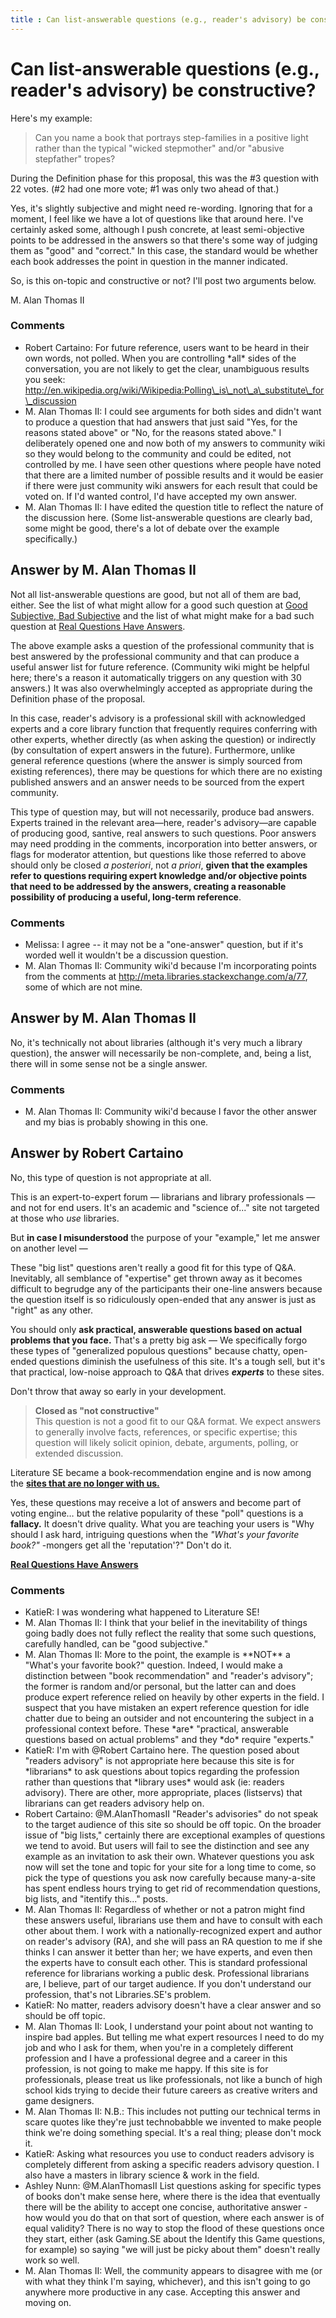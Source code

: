 ```yaml
---
title : Can list-answerable questions (e.g., reader's advisory) be constructive?
---
```

Can list-answerable questions (e.g., reader's advisory) be constructive?
=====================
Here's my example:

> Can you name a book that portrays step-families in a positive light
> rather than the typical "wicked stepmother" and/or "abusive
> stepfather" tropes?

During the Definition phase for this proposal, this was the \#3 question
with 22 votes. (\#2 had one more vote; \#1 was only two ahead of that.)

Yes, it's slightly subjective and might need re-wording. Ignoring that
for a moment, I feel like we have a lot of questions like that around
here. I've certainly asked some, although I push concrete, at least
semi-objective points to be addressed in the answers so that there's
some way of judging them as "good" and "correct." In this case, the
standard would be whether each book addresses the point in question in
the manner indicated.

So, is this on-topic and constructive or not? I'll post two arguments
below.

M. Alan Thomas II

### Comments ###
* Robert Cartaino: For future reference, users want to be heard in their own words, not
polled. When you are controlling \*all\* sides of the conversation, you
are not likely to get the clear, unambiguous results you seek:
http://en.wikipedia.org/wiki/Wikipedia:Polling\_is\_not\_a\_substitute\_for\_discussion
* M. Alan Thomas II: I could see arguments for both sides and didn't want to produce a
question that had answers that just said "Yes, for the reasons stated
above" or "No, for the reasons stated above." I deliberately opened one
and now both of my answers to community wiki so they would belong to the
community and could be edited, not controlled by me. I have seen other
questions where people have noted that there are a limited number of
possible results and it would be easier if there were just community
wiki answers for each result that could be voted on. If I'd wanted
control, I'd have accepted my own answer.
* M. Alan Thomas II: I have edited the question title to reflect the nature of the discussion
here. (Some list-answerable questions are clearly bad, some might be
good, there's a lot of debate over the example specifically.)


Answer by M. Alan Thomas II
----------------
Not all list-answerable questions are good, but not all of them are bad,
either. See the list of what might allow for a good such question at
[Good Subjective, Bad
Subjective](http://blog.stackoverflow.com/2010/09/good-subjective-bad-subjective/)
and the list of what might make for a bad such question at [Real
Questions Have
Answers](http://blog.stackoverflow.com/2011/01/real-questions-have-answers/).

The above example asks a question of the professional community that is
best answered by the professional community and that can produce a
useful answer list for future reference. (Community wiki might be
helpful here; there's a reason it automatically triggers on any question
with 30 answers.) It was also overwhelmingly accepted as appropriate
during the Definition phase of the proposal.

In this case, reader's advisory is a professional skill with
acknowledged experts and a core library function that frequently
requires conferring with other experts, whether directly (as when asking
the question) or indirectly (by consultation of expert answers in the
future). Furthermore, unlike general reference questions (where the
answer is simply sourced from existing references), there may be
questions for which there are no existing published answers and an
answer needs to be sourced from the expert community.

This type of question may, but will not necessarily, produce bad
answers. Experts trained in the relevant area—here, reader's
advisory—are capable of producing good, santive, real answers to such
questions. Poor answers may need prodding in the comments, incorporation
into better answers, or flags for moderator attention, but questions
like those referred to above should only be closed *a posteriori*, not
*a priori*, **given that the examples refer to questions requiring
expert knowledge and/or objective points that need to be addressed by
the answers, creating a reasonable possibility of producing a useful,
long-term reference**.

### Comments ###
* Melissa: I agree -- it may not be a "one-answer" question, but if it's worded
well it wouldn't be a discussion question.
* M. Alan Thomas II: Community wiki'd because I'm incorporating points from the comments at
http://meta.libraries.stackexchange.com/a/77, some of which are not
mine.

Answer by M. Alan Thomas II
----------------
No, it's technically not about libraries (although it's very much a
library question), the answer will necessarily be non-complete, and,
being a list, there will in some sense not be a single answer.

### Comments ###
* M. Alan Thomas II: Community wiki'd because I favor the other answer and my bias is
probably showing in this one.

Answer by Robert Cartaino
----------------
No, this type of question is not appropriate at all.

This is an expert-to-expert forum — librarians and library professionals
— and not for end users. It's an academic and "science of..." site not
targeted at those who *use* libraries.

But **in case I misunderstood** the purpose of your "example," let me
answer on another level —

These "big list" questions aren't really a good fit for this type of
Q&A. Inevitably, all semblance of "expertise" get thrown away as it
becomes difficult to begrudge any of the participants their one-line
answers because the question itself is so ridiculously open-ended that
any answer is just as "right" as any other.

You should only **ask practical, answerable questions based on actual
problems that you face.** That's a pretty big ask — We specifically
forgo these types of "generalized populous questions" because chatty,
open-ended questions diminish the usefulness of this site. It's a tough
sell, but it's that practical, low-noise approach to Q&A that drives
***experts*** to these sites.

Don't throw that away so early in your development.

> **Closed as "not constructive"**\
>  This question is not a good fit to our Q&A format. We expect answers
> to generally involve facts, references, or specific expertise; this
> question will likely solicit opinion, debate, arguments, polling, or
> extended discussion.

Literature SE became a book-recommendation engine and is now among the
[**sites that are no longer with
us.**](http://blog.stackoverflow.com/2012/04/when-a-site-grows-quiet/)

Yes, these questions may receive a lot of answers and become part of
voting engine… but the relative popularity of these "poll" questions is
a **fallacy.** It doesn't drive quality. What you are teaching your
users is "Why should I ask hard, intriguing questions when the *"What's
your favorite book?"* -mongers get all the 'reputation'?" Don't do it.

[**Real Questions Have
Answers**](http://blog.stackoverflow.com/2011/01/real-questions-have-answers/)

### Comments ###
* KatieR: I was wondering what happened to Literature SE!
* M. Alan Thomas II: I think that your belief in the inevitability of things going badly does
not fully reflect the reality that some such questions, carefully
handled, can be "good subjective."
* M. Alan Thomas II: More to the point, the example is \*\*NOT\*\* a "What's your favorite
book?" question. Indeed, I would make a distinction between "book
recommendation" and "reader's advisory"; the former is random and/or
personal, but the latter can and does produce expert reference relied on
heavily by other experts in the field. I suspect that you have mistaken
an expert reference question for idle chatter due to being an outsider
and not encountering the subject in a professional context before. These
\*are\* "practical, answerable questions based on actual problems" and
they \*do\* require "experts."
* KatieR: I'm with @Robert Cartaino here. The question posed about "readers
advisory" is not appropriate here because this site is for
\*librarians\* to ask questions about topics regarding the profession
rather than questions that \*library uses\* would ask (ie: readers
advisory). There are other, more appropriate, places (listservs) that
librarians can get readers advisory help on.
* Robert Cartaino: @M.AlanThomasII "Reader's advisories" do not speak to the target
audience of this site so should be off topic. On the broader issue of
"big lists," certainly there are exceptional examples of questions we
tend to avoid. But users will fail to see the distinction and see any
example as an invitation to ask their own. Whatever questions you ask
now will set the tone and topic for your site for a long time to come,
so pick the type of questions you ask now carefully because many-a-site
has spent endless hours trying to get rid of recommendation questions,
big lists, and "itentify this..." posts.
* M. Alan Thomas II: Regardless of whether or not a patron might find these answers useful,
librarians use them and have to consult with each other about them. I
work with a nationally-recognized expert and author on reader's advisory
(RA), and she will pass an RA question to me if she thinks I can answer
it better than her; we have experts, and even then the experts have to
consult each other. This is standard professional reference for
librarians working a public desk. Professional librarians are, I
believe, part of our target audience. If you don't understand our
profession, that's not Libraries.SE's problem.
* KatieR: No matter, readers advisory doesn't have a clear answer and so should be
off topic.
* M. Alan Thomas II: Look, I understand your point about not wanting to inspire bad apples.
But telling me what expert resources I need to do my job and who I ask
for them, when you're in a completely different profession and I have a
professional degree and a career in this profession, is not going to
make me happy. If this site is for professionals, please treat us like
professionals, not like a bunch of high school kids trying to decide
their future careers as creative writers and game designers.
* M. Alan Thomas II: N.B.: This includes not putting our technical terms in scare quotes like
they're just technobabble we invented to make people think we're doing
something special. It's a real thing; please don't mock it.
* KatieR: Asking what resources you use to conduct readers advisory is completely
different from asking a specific readers advisory question. I also have
a masters in library science & work in the field.
* Ashley Nunn: @M.AlanThomasII List questions asking for specific types of books don't
make sense here, where there is the idea that eventually there will be
the ability to accept one concise, authoritative answer - how would you
do that on that sort of question, where each answer is of equal
validity? There is no way to stop the flood of these questions once they
start, either (ask Gaming.SE about the Identify this Game questions, for
example) so saying "we will just be picky about them" doesn't really
work so well.
* M. Alan Thomas II: Well, the community appears to disagree with me (or with what they think
I'm saying, whichever), and this isn't going to go anywhere more
productive in any case. Accepting this answer and moving on.

